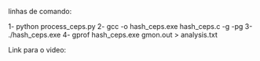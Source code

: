 linhas de comando:

1- python process_ceps.py
2- gcc -o hash_ceps.exe hash_ceps.c -g -pg
3- ./hash_ceps.exe
4- gprof hash_ceps.exe gmon.out > analysis.txt


Link para o video: 

